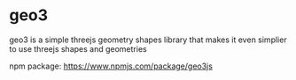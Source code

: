 # geo3
geo3 is a simple threejs geometry shapes library that makes it even simplier to use threejs shapes and geometries

npm package: https://www.npmjs.com/package/geo3js 
